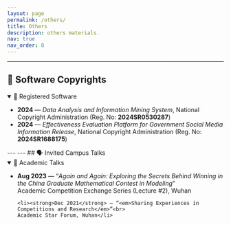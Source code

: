 ```yaml
---
layout: page
permalink: /others/
title: Others
description: others materials.
nav: true
nav_order: 8
---
```


---

<button onclick="toggleLang()" style="
  background-color: var(--global-theme-color);
  color: white;
  font-weight: bold;
  border: 2px solid var(--global-theme-color);
  border-radius: 6px;
  padding: 6px 12px;
  cursor: pointer;
  margin-top: -40px;
  float: right;
">
  🌐 Switch Language
</button>

<div id="english-version">

## 🧾 Software Copyrights

<details open>
  <summary>📄 Registered Software</summary>
  <ul>
    <li><strong>2024</strong> — <em>Data Analysis and Information Mining System</em>, National Copyright Administration (Reg. No: <strong>2024SR0530287</strong>)</li>
    <li><strong>2024</strong> — <em>Effectiveness Evaluation Platform for Government Social Media Information Release</em>, National Copyright Administration (Reg. No: <strong>2024SR1688175</strong>)</li>
  </ul>
</details>
---
---
## 🗣️ Invited Campus Talks

<details open>
  <summary>🏫 Academic Talks</summary>
  <ul>
    <li><strong>Aug 2023</strong> — “<em>Again and Again: Exploring the Secrets Behind Winning in the China Graduate Mathematical Contest in Modeling</em>”<br>
    Academic Competition Exchange Series (Lecture #2), Wuhan</li>

    <li><strong>Dec 2021</strong> — “<em>Sharing Experiences in Competitions and Research</em>”<br>
    Academic Star Forum, Wuhan</li>
  </ul>
</details>

</div>

<div id="chinese-version" style="display: none;">

## 🧾 软件著作权

<details open>
  <summary>📄 登记作品</summary>
  <ul>
    <li><strong>2024年</strong> — 数据分析与信息挖掘系统，国家版权局（著作号：<strong>2024SR0530287</strong>）</li>
    <li><strong>2024年</strong> — 政务新媒体信息发布有效性评估平台，国家版权局（著作号：<strong>2024SR1688175</strong>）</li>
  </ul>
</details>
---
---
## 🗣️ 校内报告

<details open>
  <summary>🏫 学术报告</summary>
  <ul>
    <li><strong>2023年8月</strong> — “一而再、再而三：探寻中国研究生数模竞赛获奖之道”<br>
    科创筑梦 随“信”远航 学科竞赛交流会系列讲座第二期，武汉</li>

    <li><strong>2021年12月</strong> — “学科竞赛与学术经验分享”<br>
    学术之星薪火相传，珞珈之行沿途相伴 学术经验交流论坛竞赛专场分享会，武汉</li>
  </ul>
</details>

</div>

<script>
function toggleLang() {
  var en = document.getElementById("english-version");
  var zh = document.getElementById("chinese-version");
  if (en.style.display === "none") {
    en.style.display = "block";
    zh.style.display = "none";
  } else {
    en.style.display = "none";
    zh.style.display = "block";
  }
}
</script>


